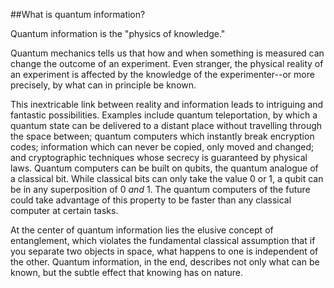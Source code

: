 ##What is quantum information?

Quantum information is the "physics of knowledge."

Quantum mechanics tells us that how and when something is measured can change the outcome of an experiment. Even stranger, the physical reality of an experiment is affected by the knowledge of the experimenter--or more precisely, by what can in principle be known. 

This inextricable link between reality and information leads to intriguing and fantastic possibilities. Examples include quantum teleportation, by which a quantum state can be delivered to a distant place without travelling through the space between; quantum computers which instantly break encryption codes; information which can never be copied, only moved and changed; and cryptographic techniques whose secrecy is guaranteed by physical laws. Quantum computers can be built on qubits, the quantum analogue of a classical bit. While classical bits can only take the value 0 or 1, a qubit can be in any superposition of 0 *and* 1. The quantum computers of the future could take advantage of this property to be faster than any classical computer at certain tasks.

At the center of quantum information lies the elusive concept of entanglement, which violates the fundamental classical assumption that if you separate two objects in space, what happens to one is independent of the other. Quantum information, in the end, describes not only what can be known, but the subtle effect that knowing has on nature.